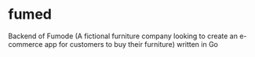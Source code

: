 # fumed
Backend of Fumode (A fictional furniture company looking to create an e-commerce app for customers to buy their furniture) written in Go
